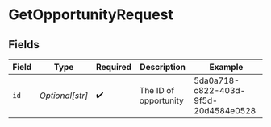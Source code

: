 # GetOpportunityRequest


## Fields

| Field                                | Type                                 | Required                             | Description                          | Example                              |
| ------------------------------------ | ------------------------------------ | ------------------------------------ | ------------------------------------ | ------------------------------------ |
| `id`                                 | *Optional[str]*                      | :heavy_check_mark:                   | The ID of opportunity                | 5da0a718-c822-403d-9f5d-20d4584e0528 |